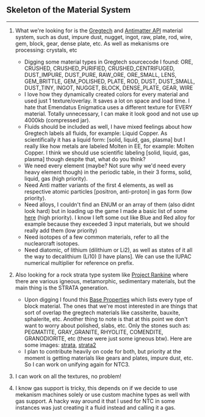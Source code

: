 ## Skeleton of the Material System
---

1. What we're looking for is the [Gregtech](https://github.com/GregTech-Intergalactical/GregTech) and [Antimatter API](https://github.com/GregTech-Intergalactical/AntimatterAPI) material system, such as dust, impure dust, nugget, ingot, raw, plate, rod, wire, gem, block, gear, dense plate, etc. As well as mekanisms ore processing: crystals, etc
    - Digging some material types in Gregtech sourcecode I found: ORE, CRUSHED, CRUSHED_PURIFIED, CRUSHED_CENTRIFUGED, DUST_IMPURE, DUST_PURE, RAW_ORE, ORE_SMALL, LENS, GEM_BRITTLE, GEM_POLISHED, PLATE, ROD, DUST, DUST_SMALL, DUST_TINY, INGOT, NUGGET, BLOCK, DENSE_PLATE, GEAR, WIRE
    - I love how they dynamically created colors for every material and used just 1 texture/overlay. It saves a lot on space and load time. I hate that Emendatus Enigmatica uses a different texture for EVERY material. Totally unnecessary, I can make it look good and not use up 4000kb (compressed jar).
    - Fluids should be included as well, I have mixed feelings about how Gregtech labels all fluids, for example: Liquid Copper. As scientifically it has a liquid form: [solid, liquid, gas, plasma] but I really like how metals are labeled Molten in EE, for example: Molten Copper. I think we should use scientific labeling [solid, liquid, gas, plasma] though despite that, what do you think?
    - We need every element (maybe? Not sure why we'd need every heavy element though) in the periodic table, in their 3 forms, solid, liquid, gas (high priority).
    - Need Anti matter variants of the first 4 elements, as well as respective atomic particles [positron, anti-proton] in gas form (low priority).
    - Need alloys, I couldn't find an ENUM or an array of them (also didnt look hard) but in loading up the game I made a basic list of some [here](https://github.com/MechOrigin/NTC3/blob/master/kubejs/server_scripts/NTC3/constants/general.js) (high priority). I know I left some out like Blue and Red alloy for example because they exceeded 3 input materials, but we should really add them (low priority)
    - Need isotopes of a few common materials, refer to all the nuclearcraft isotopes.
    - Need diatomic, of lithium (dilithium or Li2), as well as states of it all the way to decalithium (Li10) [I have plans]. We can use the IUPAC numerical multiplier for reference on prefix.

2. Also looking for a rock strata type system like [Project Rankine](https://github.com/CannoliCatfish/project-rankine) where there are various igneous, metamorphic, sedimentary materials, but the main thing is the STRATA generation.
    - Upon digging I found this [Base Properties](https://github.com/CannoliCatfish/project-rankine/blob/93517a2ff22d4a64ccbca2d2f1b85c9d481c2cc4/src/main/java/com/cannolicatfish/rankine/init/RankineBlocks.java#L114) which lists every type of block material. The ones that we're most interested in are things that sort of overlap the gregtech materials like cassiterite, bauxite, sphalerite, etc. Another thing to note is that at this point we don't want to worry about polished, slabs, etc. Only the stones such as: PEGMATITE, GRAY_GRANITE, RHYOLITE, COMENDITE, GRANODIORITE, etc (these were just some igneous btw). Here are some images: [strata](https://media.forgecdn.net/attachments/thumbnails/436/419/310/172/2022-02-27_15.png), [strata2](https://media.forgecdn.net/attachments/thumbnails/436/418/310/172/2022-02-27_15.png)
    - I plan to contribute heavily on code for both, but priority at the moment is getting materials like gears and plates, impure dust, etc. So I can work on unifying again for NTC3.

3. I can work on all the textures, no problem!

4. I know gas support is tricky, this depends on if we decide to use mekanism machines solely or use custom machine types as well with gas support. A hacky way around it that I used for NTC in some instances was just creating it a fluid instead and calling it a gas.